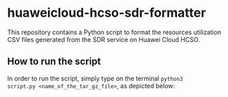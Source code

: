 # huaweicloud-hcso-sdr-formatter
This repository contains a Python script to format the resources utilization CSV files generated from the SDR service on Huawei Cloud HCSO.

## How to run the script
In order to run the script, simply type on the terminal <code>python3 script.py <name_of_the_tar_gz_file></code>, as depicted below:
<img href="">
